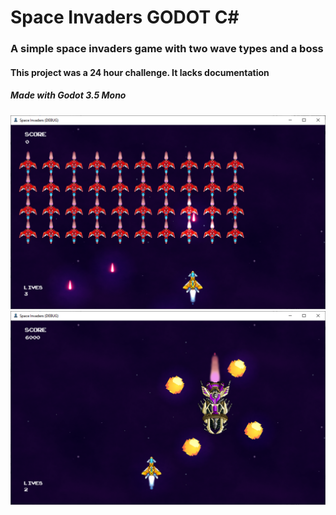 # Space Invaders GODOT C#
### A simple space invaders game with two wave types and a boss
#### This project was a 24 hour challenge. It lacks documentation
##### Made with Godot 3.5 Mono

![alt text](Screenshots/1.png)
![alt text](Screenshots/2.png)

 
